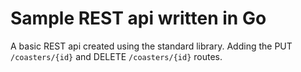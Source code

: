 # Sample REST api written in Go

A basic REST api created using the standard library. Adding the PUT `/coasters/{id}` and DELETE `/coasters/{id}` routes.
